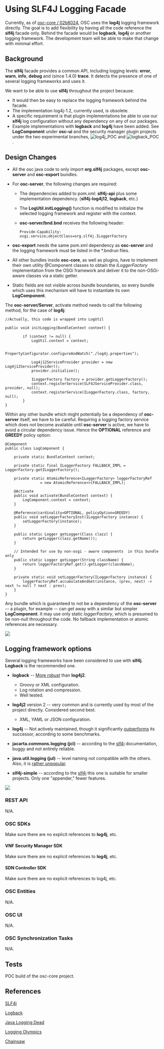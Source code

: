 # Using SLF4J Logging Facade
Currently, as of [osc-core / 02b8024](https://github.com/opensecuritycontroller/osc-core/commit/02b80247faa29b069d2b6082f2e866a2f71b0f20),
OSC uses the **log4j** logging framework directly. The goal is to add flexibility by having all the code reference 
the **slf4j** facade only. Behind the facade would be **logback**, **log4j** or another logging framework. The development team will be able to make that change with minimal effort.

## Background

The **slf4j** facade provides a common API, including logging levels: **error**, **warn**, **info**, **debug** and (since 1.4.0) **trace**. It detects the presence of one of several logging frameworks and uses it. 

We want to be able to use **slf4j** throughout the project because:
- It would then be easy to replace the logging framework behind the facade.
- The implementation log4j-1.2, currently used, is obsolete.
- A specific requirement is that plugin implementations be able to use our **slf4j** log configuration without any dependency on any of our packages. 
- Example implementations with **logback** and **log4j** have been added. See **LogComponent** under **osc-ui** and the security manager plugin projects under the two experimental branches, ![log4j_POC](https://github.com/dmitryintel/osc-core/tree/logging) and ![logback_POC](https://github.com/dmitryintel/osc-core/tree/logback).

## Design Changes
- All the osc java code to only import **org.slf4j** packages, except **osc-server** and **osc-export** bundles. 
- For **osc-server**, the following changes are required:
  - The dependencies added to pom.xml: **slf4j-api** plus some implementation dependency. (**slf4j-log4j12**, **logback**, etc.)
  - The **LogUtil.initLogging()** function is modified to initialize the selected logging framework and register with the context.
  - **osc-server/bnd.bnd** receives the following header:
  
    `Provide-Capability: osgi.service;objectClass=org.slf4j.ILoggerFactory`
    
- **osc-export** needs the same pom.xml dependency as **osc-server** and the logging framework must be listed in the \*.bndrun files.
- All other bundles inside **osc-core**, as  well as plugins, have to implement their own utility @Component classes to obtain the *ILoggerFactory* implementation from the OSGi framework and deliver it to the non-OSGi-aware classes via a static getter.
- Static fields are not visible across bundle boundaries, so every bundle which uses this mechanism will have to instantiate its own **LogComponent**.

The **osc-server/Server**, activate method needs to call the following method, for the case of **log4j**:


    //Actually, this code is wrapped into LogUtil
    
    public void initLogging(BundleContext context) {
   
        	if (context != null) {
	        	LogUtil.context = context;
	        	
	        	PropertyConfigurator.configureAndWatch("./log4j.properties");
	        	
	        	Log4j12ServiceProvider provider = new Log4j12ServiceProvider();
	        	provider.initialize();
	        	
	        	ILoggerFactory factory = provider.getLoggerFactory();        	
	        	context.registerService(SLF4JServiceProvider.class, provider, null);
	        	context.registerService(ILoggerFactory.class, factory, null);
        	}
    }


Within any other bundle which might potentially be a dependency of **osc-server** itself, we have to be careful. Requiring a logging factory service which does not become available until **osc-server** is active, we have to avoid a circular dependency issue. Hence the **OPTIONAL** reference and **GREEDY** policy option:

    @Component
    public class LogComponent {

        private static BundleContext context;
        
        private static final ILoggerFactory FALLBACK_IMPL = LoggerFactory.getILoggerFactory();
        
        private static AtomicReference<ILoggerFactory> loggerFactoryRef 
                    = new AtomicReference<>(FALLBACK_IMPL);
        
        @Activate
        public void activate(BundleContext context) {
            LogComponent.context = context;     
        }
        
        @Reference(cardinality=OPTIONAL, policyOption=GREEDY)
        public void setLoggerFactoryInst(ILoggerFactory instance) {
            setLoggerFactory(instance);     
        }
        
        public static Logger getLogger(Class clazz) {
            return getLogger(clazz.getName());
        }
                
        // Intended for use by non-osgi - aware components  in this bundle only
        public static Logger getLogger(String className) {
            return loggerFactoryRef.get().getLogger(className);
        }
                
        private static void setLoggerFactory(ILoggerFactory instance) {
            loggerFactoryRef.accumulateAndGet(instance, (prev, next) -> next != null ? next : prev);
        }        
    }
    
Any bundle which is guaranteed to not be a dependency of the **osc-server** -- a plugin, for example -- can get away with a similar but simpler **LogComponent**.  It may use only static *loggerFactory*, which is presumed to be non-null throughout the code. No fallback implementation or atomic references are necessary.
    
![](./images/diag_logging.png)


## Logging framework options

Several logging frameworks have been considered to use with **slf4j**. **Logback** is the recommended one.

- **logback** -- [More robust](https://logback.qos.ch/reasonsToSwitch.html) than **log4j2**.
  - Groovy or XML configuration.
  - Log rotation and compression.
  - Well tested.
  
- **log4j2** version 2 -- very common and is currently used by most of the project directly. Considered second best.
  - XML, YAML or JSON configuration.

- **log4j** -- Not actively maintained, though it significantly [outperforms](http://blog.takipi.com/the-logging-olympics-a-race-between-todays-top-5-logging-frameworks/) its successor, according to some benchmarks.

- **jacarta.commons.logging (jcl)** -- according to the [slf4j](https://www.slf4j.org/manual.html) documentation, buggy and not entirely reliable.

- **java.util.logging (jul)** -- level naming not compatible with the others. Also, it is [rather unpopular](http://blog.takipi.com/is-standard-java-logging-dead-log4j-vs-log4j2-vs-logback-vs-java-util-logging/).

- **slf4j-simple** -- according to the [slf4j](https://www.slf4j.org/manual.html) this one is suitable for smaller projects. Only one "appender," fewer features.


![](./images/concrete-bindings.png)

### REST API 
N/A.

### OSC SDKs
Make sure there are no explicit references to **log4j**, etc.

#### VNF Security Manager SDK
Make sure there are no explicit references to **log4j**, etc.

#### SDN Controller SDK
Make sure there are no explicit references to log4j, etc.

### OSC Entities 
N/A.

### OSC UI
N/A.

### OSC Synchronization Tasks
N/A.

## Tests
POC build of the osc-core project.

## References
[SLF4j](https://www.slf4j.org/manual.html)

[Logback](https://logback.qos.ch/index.html)

[Java Logging Dead](http://blog.takipi.com/is-standard-java-logging-dead-log4j-vs-log4j2-vs-logback-vs-java-util-logging/)

[Logging Olympics](http://blog.takipi.com/the-logging-olympics-a-race-between-todays-top-5-logging-frameworks/)

[Chainsaw](https://logging.apache.org/chainsaw/)
